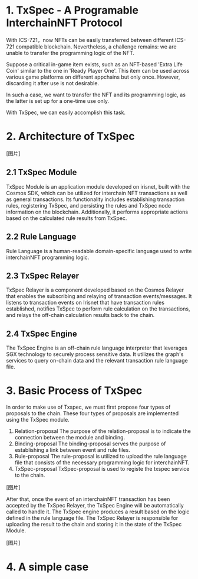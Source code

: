 # 1. TxSpec - A Programable InterchainNFT Protocol

With ICS-721，now NFTs can be easily transferred between different ICS-721 compatible blockchain. Nevertheless, a challenge remains: we are unable to transfer the programming logic of the NFT.

Suppose a critical in-game item exists, such as an NFT-based 'Extra Life Coin' similar to the one in 'Ready Player One'. This item can be used across various game platforms on different appchains but only once. However, discarding it after use is not desirable.

In such a case, we want to transfer the NFT and its programming logic, as the latter is set up for a one-time use only.

With TxSpec, we can easily accomplish this task.

# 2. Architecture of TxSpec
[图片]
## 2.1 TxSpec Module
TxSpec Module is an application module developed on irisnet, built with the Cosmos SDK, which  can be utilized for interchain NFT transactions as well as general transactions. Its functionality includes  establishing transaction rules, registering TxSpec, and persisting the rules and TxSpec node information on the blockchain. Additionally, it performs appropriate actions based on the calculated rule results from TxSpec.

## 2.2 Rule Language
Rule Language is a human-readable domain-specific language used to write interchainNFT programming logic.

## 2.3 TxSpec Relayer
TxSpec Relayer is a component developed based on the Cosmos Relayer that enables the subscribing and relaying of transaction events/messages. It listens to transaction events on Irisnet that have transaction rules established, notifies TxSpec to perform rule calculation on the transactions, and relays the off-chain calculation results back to the chain.

## 2.4 TxSpec Engine
The TxSpec Engine is an off-chain rule language interpreter that leverages SGX technology to securely process sensitive data. It utilizes the graph's services to query on-chain data and the relevant transaction rule language file.

# 3. Basic Process of TxSpec

In order to make use of Txspec, we must first propose four types of proposals to the chain. These four types of proposals are implemented using the TxSpec module.
1. Relation-proposal
The purpose of the relation-proposal is to indicate the connection between the module and binding.
2. Binding-proposal
The binding-proposal serves the purpose of establishing a link between event and rule files.
3. Rule-proposal
The rule-proposal is utilized to upload the rule language file that consists of the necessary programming logic for interchainNFT.
4. TxSpec-proposal
TxSpec-proposal is used to registe the txspec service to the chain.

[图片]

After that, once the event of an interchainNFT transaction has been accepted by the TxSpec Relayer, the TxSpec Engine will be automatically called  to handle it. The TxSpec engine produces a result based on the logic defined in the rule language file. The TxSpec Relayer is responsible for uploading the result to the chain and storing it in the state of the TxSpec Module.

[图片]

# 4. A simple case
<demo vedio link>